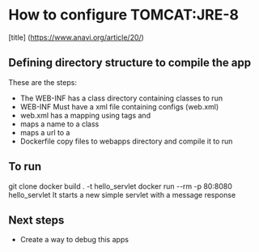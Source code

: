 # How to configure TOMCAT:JRE-8
[title] (https://www.anavi.org/article/20/)
## Defining directory structure to compile the app
These are the steps:

- The WEB-INF has a class directory containing classes to run
- WEB-INF Must have a xml file containing configs (web.xml)
- web.xml has a mapping using tags <servlet> and <servlet-name>
- <servlet> maps a name to a class
- <servlet-name> maps a url to a <servlet>
- Dockerfile copy files to webapps directory and compile it to run

## To run
git clone <this-repo>
docker build . -t hello_servlet
docker run --rm -p 80:8080 hello_servlet
It starts a new simple servlet with a message response
   
## Next steps
- Create a way to debug this apps
